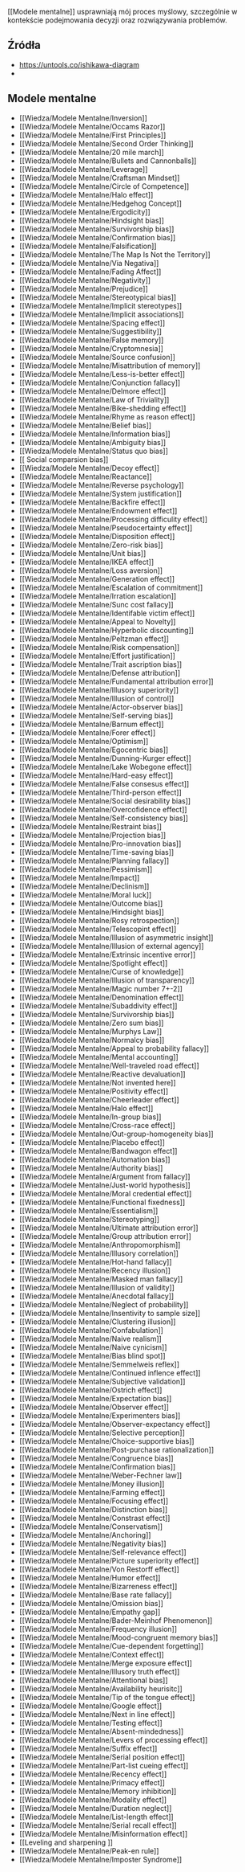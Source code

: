 [[Modele mentalne]] usprawniają mój proces myślowy, szczególnie w kontekście podejmowania decyzji oraz rozwiązywania problemów.


## Źródła
- https://untools.co/ishikawa-diagram
- 

## Modele mentalne
- [[Wiedza/Modele Mentalne/Inversion]]
- [[Wiedza/Modele Mentalne/Occams Razor]]
- [[Wiedza/Modele Mentalne/First Principles]]
- [[Wiedza/Modele Mentalne/Second Order Thinking]]
- [[Wiedza/Modele Mentalne/20 mile march]]
- [[Wiedza/Modele Mentalne/Bullets and Cannonballs]]
- [[Wiedza/Modele Mentalne/Leverage]]
- [[Wiedza/Modele Mentalne/Craftsman Mindset]]
- [[Wiedza/Modele Mentalne/Circle of Competence]]
- [[Wiedza/Modele Mentalne/Halo effect]]
- [[Wiedza/Modele Mentalne/Hedgehog Concept]]
- [[Wiedza/Modele Mentalne/Ergodicity]]
- [[Wiedza/Modele Mentalne/Hindsight bias]]
- [[Wiedza/Modele Mentalne/Survivorship bias]]
- [[Wiedza/Modele Mentalne/Confirmation bias]]
- [[Wiedza/Modele Mentalne/Falsification]]
- [[Wiedza/Modele Mentalne/The Map Is Not the Territory]]
- [[Wiedza/Modele Mentalne/Via Negativa]]
- [[Wiedza/Modele Mentalne/Fading Affect]]
- [[Wiedza/Modele Mentalne/Negativity]]
- [[Wiedza/Modele Mentalne/Prejudice]]
- [[Wiedza/Modele Mentalne/Stereotypical bias]]
- [[Wiedza/Modele Mentalne/Implicit stereotypes]]
- [[Wiedza/Modele Mentalne/Implicit associations]]
- [[Wiedza/Modele Mentalne/Spacing effect]]
- [[Wiedza/Modele Mentalne/Suggestibility]]
- [[Wiedza/Modele Mentalne/False memory]]
- [[Wiedza/Modele Mentalne/Cryptomnesia]]
- [[Wiedza/Modele Mentalne/Source confusion]]
- [[Wiedza/Modele Mentalne/Misattribution of memory]]
- [[Wiedza/Modele Mentalne/Less-is-better effect]]
- [[Wiedza/Modele Mentalne/Conjunction fallacy]]
- [[Wiedza/Modele Mentalne/Delmore effect]]
- [[Wiedza/Modele Mentalne/Law of Triviality]]
- [[Wiedza/Modele Mentalne/Bike-shedding effect]]
- [[Wiedza/Modele Mentalne/Rhyme as reason effect]]
- [[Wiedza/Modele Mentalne/Belief bias]]
- [[Wiedza/Modele Mentalne/Information bias]]
- [[Wiedza/Modele Mentalne/Ambiguity bias]]
- [[Wiedza/Modele Mentalne/Status quo bias]]
- [[ Social comparsion bias]]
- [[Wiedza/Modele Mentalne/Decoy effect]]
- [[Wiedza/Modele Mentalne/Reactance]]
- [[Wiedza/Modele Mentalne/Reverse psychology]]
- [[Wiedza/Modele Mentalne/System justification]]
- [[Wiedza/Modele Mentalne/Backfire effect]]
- [[Wiedza/Modele Mentalne/Endowment effect]]
- [[Wiedza/Modele Mentalne/Processing difficulity effect]]
- [[Wiedza/Modele Mentalne/Pseudocertainty effect]]
- [[Wiedza/Modele Mentalne/Disposition effect]]
- [[Wiedza/Modele Mentalne/Zero-risk bias]]
- [[Wiedza/Modele Mentalne/Unit bias]]
- [[Wiedza/Modele Mentalne/IKEA effect]]
- [[Wiedza/Modele Mentalne/Loss aversion]]
- [[Wiedza/Modele Mentalne/Generation effect]]
- [[Wiedza/Modele Mentalne/Escalation of commitment]]
- [[Wiedza/Modele Mentalne/Irration escalation]]
- [[Wiedza/Modele Mentalne/Sunc cost fallacy]]
- [[Wiedza/Modele Mentalne/Identifable victim effect]]
- [[Wiedza/Modele Mentalne/Appeal to Novelty]]
- [[Wiedza/Modele Mentalne/Hyperbolic discounting]]
- [[Wiedza/Modele Mentalne/Peltzman effect]]
- [[Wiedza/Modele Mentalne/Risk compensation]]
- [[Wiedza/Modele Mentalne/Effort justification]]
- [[Wiedza/Modele Mentalne/Trait ascription bias]]
- [[Wiedza/Modele Mentalne/Defense attribution]]
- [[Wiedza/Modele Mentalne/Fundamental attribution error]]
- [[Wiedza/Modele Mentalne/Illusory superiority]]
- [[Wiedza/Modele Mentalne/Illusion of control]]
- [[Wiedza/Modele Mentalne/Actor-observer bias]]
- [[Wiedza/Modele Mentalne/Self-serving bias]]
- [[Wiedza/Modele Mentalne/Barnum effect]]
- [[Wiedza/Modele Mentalne/Forer effect]]
- [[Wiedza/Modele Mentalne/Optimism]]
- [[Wiedza/Modele Mentalne/Egocentric bias]]
- [[Wiedza/Modele Mentalne/Dunning-Kurger effect]]
- [[Wiedza/Modele Mentalne/Lake Wobegone effect]]
- [[Wiedza/Modele Mentalne/Hard-easy effect]]
- [[Wiedza/Modele Mentalne/False consesus effect]]
- [[Wiedza/Modele Mentalne/Third-person effect]]
- [[Wiedza/Modele Mentalne/Social desirability bias]]
- [[Wiedza/Modele Mentalne/Overcofidence effect]]
- [[Wiedza/Modele Mentalne/Self-consistency bias]]
- [[Wiedza/Modele Mentalne/Restraint bias]]
- [[Wiedza/Modele Mentalne/Projection bias]]
- [[Wiedza/Modele Mentalne/Pro-innovation bias]]
- [[Wiedza/Modele Mentalne/Time-saving bias]]
- [[Wiedza/Modele Mentalne/Planning fallacy]]
- [[Wiedza/Modele Mentalne/Pessimism]]
- [[Wiedza/Modele Mentalne/Impact]]
- [[Wiedza/Modele Mentalne/Declinism]]
- [[Wiedza/Modele Mentalne/Moral luck]]
- [[Wiedza/Modele Mentalne/Outcome bias]]
- [[Wiedza/Modele Mentalne/Hindsight bias]]
- [[Wiedza/Modele Mentalne/Rosy retrospection]]
- [[Wiedza/Modele Mentalne/Telescopint effect]]
- [[Wiedza/Modele Mentalne/Illusion of asymmetric insight]]
- [[Wiedza/Modele Mentalne/Illusion of external agency]]
- [[Wiedza/Modele Mentalne/Extrinsic incentive error]]
- [[Wiedza/Modele Mentalne/Spotlight effect]]
- [[Wiedza/Modele Mentalne/Curse of knowledge]]
- [[Wiedza/Modele Mentalne/Illusion of transparency]]
- [[Wiedza/Modele Mentalne/Magic number 7+-2]]
- [[Wiedza/Modele Mentalne/Denomination effect]]
- [[Wiedza/Modele Mentalne/Subaddivity effect]]
- [[Wiedza/Modele Mentalne/Survivorship bias]]
- [[Wiedza/Modele Mentalne/Zero sum bias]]
- [[Wiedza/Modele Mentalne/Murphys Law]]
- [[Wiedza/Modele Mentalne/Normalcy bias]]
- [[Wiedza/Modele Mentalne/Appeal to probability fallacy]]
- [[Wiedza/Modele Mentalne/Mental accounting]]
- [[Wiedza/Modele Mentalne/Well-traveled road effect]]
- [[Wiedza/Modele Mentalne/Reactive devaluation]]
- [[Wiedza/Modele Mentalne/Not invented here]]
- [[Wiedza/Modele Mentalne/Positivity effect]]
- [[Wiedza/Modele Mentalne/Cheerleader effect]]
- [[Wiedza/Modele Mentalne/Halo effect]]
- [[Wiedza/Modele Mentalne/In-group bias]]
- [[Wiedza/Modele Mentalne/Cross-race effect]]
- [[Wiedza/Modele Mentalne/Out-group-homogeneity bias]]
- [[Wiedza/Modele Mentalne/Placebo effect]]
- [[Wiedza/Modele Mentalne/Bandwagon effect]]
- [[Wiedza/Modele Mentalne/Automation bias]]
- [[Wiedza/Modele Mentalne/Authority bias]]
- [[Wiedza/Modele Mentalne/Argument from fallacy]]
- [[Wiedza/Modele Mentalne/Just-world hypothesis]]
- [[Wiedza/Modele Mentalne/Moral credential effect]]
- [[Wiedza/Modele Mentalne/Functional fixedness]]
- [[Wiedza/Modele Mentalne/Essentialism]]
- [[Wiedza/Modele Mentalne/Stereotyping]]
- [[Wiedza/Modele Mentalne/Ultimate attribution error]]
- [[Wiedza/Modele Mentalne/Group attribution error]]
- [[Wiedza/Modele Mentalne/Anthropomorphism]]
- [[Wiedza/Modele Mentalne/Illusory correlation]]
- [[Wiedza/Modele Mentalne/Hot-hand fallacy]]
- [[Wiedza/Modele Mentalne/Recency illusion]]
- [[Wiedza/Modele Mentalne/Masked man fallacy]]
- [[Wiedza/Modele Mentalne/Illusion of validity]]
- [[Wiedza/Modele Mentalne/Anecdotal fallacy]]
- [[Wiedza/Modele Mentalne/Neglect of probability]]
- [[Wiedza/Modele Mentalne/Insentivity to sample size]]
- [[Wiedza/Modele Mentalne/Clustering illusion]]
- [[Wiedza/Modele Mentalne/Confabulation]]
- [[Wiedza/Modele Mentalne/Naive realism]]
- [[Wiedza/Modele Mentalne/Naive cynicism]]
- [[Wiedza/Modele Mentalne/Bias blind spot]]
- [[Wiedza/Modele Mentalne/Semmelweis reflex]]
- [[Wiedza/Modele Mentalne/Continued inflence effect]]
- [[Wiedza/Modele Mentalne/Subjective validation]]
- [[Wiedza/Modele Mentalne/Ostrich effect]]
- [[Wiedza/Modele Mentalne/Expectation bias]]
- [[Wiedza/Modele Mentalne/Observer effect]]
- [[Wiedza/Modele Mentalne/Experimenters bias]]
- [[Wiedza/Modele Mentalne/Observer-expectancy effect]]
- [[Wiedza/Modele Mentalne/Selective perception]]
- [[Wiedza/Modele Mentalne/Choice-supportive bias]]
- [[Wiedza/Modele Mentalne/Post-purchase rationalization]]
- [[Wiedza/Modele Mentalne/Congruence bias]]
- [[Wiedza/Modele Mentalne/Confirmation bias]]
- [[Wiedza/Modele Mentalne/Weber-Fechner law]]
- [[Wiedza/Modele Mentalne/Money illusion]]
- [[Wiedza/Modele Mentalne/Farming effect]]
- [[Wiedza/Modele Mentalne/Focusing effect]]
- [[Wiedza/Modele Mentalne/Distinction bias]]
- [[Wiedza/Modele Mentalne/Constrast effect]]
- [[Wiedza/Modele Mentalne/Conservatism]]
- [[Wiedza/Modele Mentalne/Anchoring]]
- [[Wiedza/Modele Mentalne/Negativity bias]]
- [[Wiedza/Modele Mentalne/Self-relevance effect]]
- [[Wiedza/Modele Mentalne/Picture superiority effect]]
- [[Wiedza/Modele Mentalne/Von Restorff effect]]
- [[Wiedza/Modele Mentalne/Humor effect]]
- [[Wiedza/Modele Mentalne/Bizarreness effect]]
- [[Wiedza/Modele Mentalne/Base rate fallacy]]
- [[Wiedza/Modele Mentalne/Omission bias]]
- [[Wiedza/Modele Mentalne/Empathy gap]]
- [[Wiedza/Modele Mentalne/Bader-Meinhof Phenomenon]]
- [[Wiedza/Modele Mentalne/Frequency illusion]]
- [[Wiedza/Modele Mentalne/Mood-congruent memory bias]]
- [[Wiedza/Modele Mentalne/Cue-dependent forgetting]]
- [[Wiedza/Modele Mentalne/Context effect]]
- [[Wiedza/Modele Mentalne/Merge exposure effect]]
- [[Wiedza/Modele Mentalne/Illusory truth effect]]
- [[Wiedza/Modele Mentalne/Attentional bias]]
- [[Wiedza/Modele Mentalne/Availability heurisitc]]
- [[Wiedza/Modele Mentalne/Tip of the tongue effect]]
- [[Wiedza/Modele Mentalne/Google effect]]
- [[Wiedza/Modele Mentalne/Next  in line effect]]
- [[Wiedza/Modele Mentalne/Testing effect]]
- [[Wiedza/Modele Mentalne/Absent-mindedness]]
- [[Wiedza/Modele Mentalne/Levers of processing effect]]
- [[Wiedza/Modele Mentalne/Suffix effect]]
- [[Wiedza/Modele Mentalne/Serial position effect]]
- [[Wiedza/Modele Mentalne/Part-list cueing effect]]
- [[Wiedza/Modele Mentalne/Recency effect]]
- [[Wiedza/Modele Mentalne/Primacy effect]]
- [[Wiedza/Modele Mentalne/Memory inhibition]]
- [[Wiedza/Modele Mentalne/Modality effect]]
- [[Wiedza/Modele Mentalne/Duration neglect]]
- [[Wiedza/Modele Mentalne/List-length effect]]
- [[Wiedza/Modele Mentalne/Serial recall effect]]
- [[Wiedza/Modele Mentalne/Misinformation effect]]
- [[Leveling and sharpening ]]
- [[Wiedza/Modele Mentalne/Peak-en rule]]
- [[Wiedza/Modele Mentalne/Imposter Syndrome]]